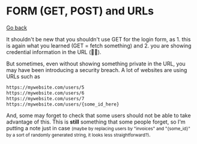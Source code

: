 # FORM (GET, POST) and URLs

[Go back](../../../_programming/web/_general/_old/general/index.md#security)

It shouldn't be new that you shouldn't use GET for the login form, as 1. this is again what you learned (GET = fetch something) and 2. you are showing credential information in the URL (🤨🙄).

But sometimes, even without showing something private in the URL, you may have been introducing a security breach. A lot of websites are using URLs such as

```bash
https://mywebsite.com/users/5
https://mywebsite.com/users/6
https://mywebsite.com/users/7
https://mywebsite.com/users/{some_id_here}
```

And, some may forget to check that some users should not be able to take advantage of this. This is **still** something that some people forget, so I'm putting a note just in case <small>(maybe by replacing users by "invoices" and "{some_id}" by a sort of randomly generated string, it looks less straightforward?)</small>.